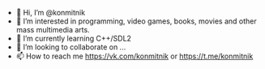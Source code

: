 - 👋 Hi, I’m @konmitnik
- 👀 I’m interested in programming, video games, books, movies and other mass multimedia arts.
- 🌱 I’m currently learning C++/SDL2
- 💞️ I’m looking to collaborate on ...
- 📫 How to reach me https://vk.com/konmitnik or https://t.me/konmitnik

<!---
konmitnik/konmitnik is a ✨ special ✨ repository because its `README.md` (this file) appears on your GitHub profile.
You can click the Preview link to take a look at your changes.
--->
